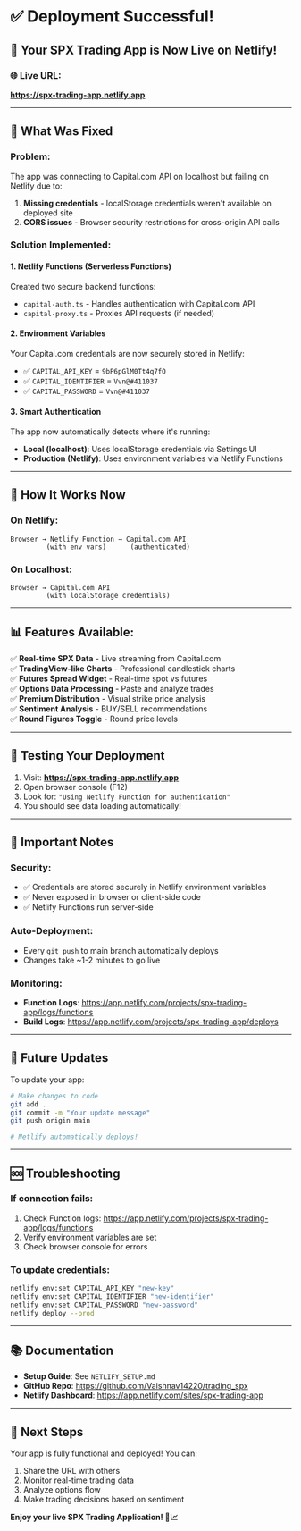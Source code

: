 # ✅ Deployment Successful!

## 🎉 Your SPX Trading App is Now Live on Netlify!

### 🌐 Live URL:
**https://spx-trading-app.netlify.app**

---

## 🔧 What Was Fixed

### Problem:
The app was connecting to Capital.com API on localhost but failing on Netlify due to:
1. **Missing credentials** - localStorage credentials weren't available on deployed site
2. **CORS issues** - Browser security restrictions for cross-origin API calls

### Solution Implemented:

#### 1. **Netlify Functions (Serverless Functions)**
Created two secure backend functions:
- `capital-auth.ts` - Handles authentication with Capital.com API
- `capital-proxy.ts` - Proxies API requests (if needed)

#### 2. **Environment Variables**
Your Capital.com credentials are now securely stored in Netlify:
- ✅ `CAPITAL_API_KEY` = `9bP6pGlM0Tt4q7fO`
- ✅ `CAPITAL_IDENTIFIER` = `Vvn@#411037`
- ✅ `CAPITAL_PASSWORD` = `Vvn@#411037`

#### 3. **Smart Authentication**
The app now automatically detects where it's running:
- **Local (localhost)**: Uses localStorage credentials via Settings UI
- **Production (Netlify)**: Uses environment variables via Netlify Functions

---

## 🚀 How It Works Now

### On Netlify:
```
Browser → Netlify Function → Capital.com API
         (with env vars)      (authenticated)
```

### On Localhost:
```
Browser → Capital.com API
         (with localStorage credentials)
```

---

## 📊 Features Available:

✅ **Real-time SPX Data** - Live streaming from Capital.com  
✅ **TradingView-like Charts** - Professional candlestick charts  
✅ **Futures Spread Widget** - Real-time spot vs futures  
✅ **Options Data Processing** - Paste and analyze trades  
✅ **Premium Distribution** - Visual strike price analysis  
✅ **Sentiment Analysis** - BUY/SELL recommendations  
✅ **Round Figures Toggle** - Round price levels  

---

## 🧪 Testing Your Deployment

1. Visit: **https://spx-trading-app.netlify.app**
2. Open browser console (F12)
3. Look for: `"Using Netlify Function for authentication"`
4. You should see data loading automatically!

---

## 📝 Important Notes

### Security:
- ✅ Credentials are stored securely in Netlify environment variables
- ✅ Never exposed in browser or client-side code
- ✅ Netlify Functions run server-side

### Auto-Deployment:
- Every `git push` to main branch automatically deploys
- Changes take ~1-2 minutes to go live

### Monitoring:
- **Function Logs**: https://app.netlify.com/projects/spx-trading-app/logs/functions
- **Build Logs**: https://app.netlify.com/projects/spx-trading-app/deploys

---

## 🔄 Future Updates

To update your app:
```bash
# Make changes to code
git add .
git commit -m "Your update message"
git push origin main

# Netlify automatically deploys!
```

---

## 🆘 Troubleshooting

### If connection fails:
1. Check Function logs: https://app.netlify.com/projects/spx-trading-app/logs/functions
2. Verify environment variables are set
3. Check browser console for errors

### To update credentials:
```bash
netlify env:set CAPITAL_API_KEY "new-key"
netlify env:set CAPITAL_IDENTIFIER "new-identifier"
netlify env:set CAPITAL_PASSWORD "new-password"
netlify deploy --prod
```

---

## 📚 Documentation

- **Setup Guide**: See `NETLIFY_SETUP.md`
- **GitHub Repo**: https://github.com/Vaishnav14220/trading_spx
- **Netlify Dashboard**: https://app.netlify.com/sites/spx-trading-app

---

## 🎯 Next Steps

Your app is fully functional and deployed! You can:
1. Share the URL with others
2. Monitor real-time trading data
3. Analyze options flow
4. Make trading decisions based on sentiment

**Enjoy your live SPX Trading Application! 🚀📈**
